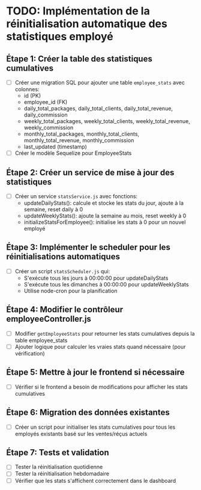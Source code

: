 # TODO: Implémentation de la réinitialisation automatique des statistiques employé

## Étape 1: Créer la table des statistiques cumulatives
- [ ] Créer une migration SQL pour ajouter une table `employee_stats` avec colonnes:
  - id (PK)
  - employee_id (FK)
  - daily_total_packages, daily_total_clients, daily_total_revenue, daily_commission
  - weekly_total_packages, weekly_total_clients, weekly_total_revenue, weekly_commission
  - monthly_total_packages, monthly_total_clients, monthly_total_revenue, monthly_commission
  - last_updated (timestamp)
- [ ] Créer le modèle Sequelize pour EmployeeStats

## Étape 2: Créer un service de mise à jour des statistiques
- [ ] Créer un service `statsService.js` avec fonctions:
  - updateDailyStats(): calcule et stocke les stats du jour, ajoute à la semaine, reset daily à 0
  - updateWeeklyStats(): ajoute la semaine au mois, reset weekly à 0
  - initializeStatsForEmployee(): initialise les stats à 0 pour un nouvel employé

## Étape 3: Implémenter le scheduler pour les réinitialisations automatiques
- [ ] Créer un script `statsScheduler.js` qui:
  - S'exécute tous les jours à 00:00:00 pour updateDailyStats
  - S'exécute tous les dimanches à 00:00:00 pour updateWeeklyStats
  - Utilise node-cron pour la planification

## Étape 4: Modifier le contrôleur employeeController.js
- [ ] Modifier `getEmployeeStats` pour retourner les stats cumulatives depuis la table employee_stats
- [ ] Ajouter logique pour calculer les vraies stats quand nécessaire (pour vérification)

## Étape 5: Mettre à jour le frontend si nécessaire
- [ ] Vérifier si le frontend a besoin de modifications pour afficher les stats cumulatives

## Étape 6: Migration des données existantes
- [ ] Créer un script pour initialiser les stats cumulatives pour tous les employés existants basé sur les ventes/réçus actuels

## Étape 7: Tests et validation
- [ ] Tester la réinitialisation quotidienne
- [ ] Tester la réinitialisation hebdomadaire
- [ ] Vérifier que les stats s'affichent correctement dans le dashboard
